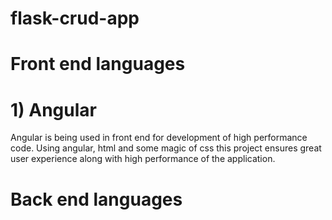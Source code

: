 # flask-crud-app
# Front end languages
# 1) Angular
  Angular is being used in front end for development of high performance code. Using angular, html and some magic of css this project ensures great user experience along with high performance of the application. 
# Back end languages
